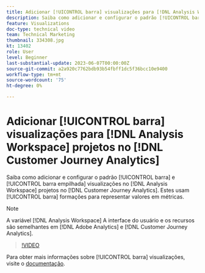 ```yaml
---
title: Adicionar [!UICONTROL barra] visualizações para [!DNL Analysis Workspace] projetos
description: Saiba como adicionar e configurar o padrão [!UICONTROL barra] e [!UICONTROL barra empilhada] visualizações para [!DNL Analysis Workspace] projetos no [!DNL Customer Journey Analytics].
feature: Visualizations
doc-type: technical video
team: Technical Marketing
thumbnail: 334308.jpg
kt: 13402
role: User
level: Beginner
last-substantial-update: 2023-06-07T00:00:00Z
source-git-commit: a2a920c7762bdb93b54fbff1dc5f36bcc10e9400
workflow-type: tm+mt
source-wordcount: '75'
ht-degree: 0%

---
```


# Adicionar [!UICONTROL barra] visualizações para [!DNL Analysis Workspace] projetos no [!DNL Customer Journey Analytics]

Saiba como adicionar e configurar o padrão [!UICONTROL barra] e [!UICONTROL barra empilhada] visualizações no [!DNL Analysis Workspace] projetos no [!DNL Customer Journey Analytics]. Estes usam [!UICONTROL barra] formações para representar valores em métricas.

>[!NOTE]
>
>A variável [!DNL Analysis Workspace] A interface do usuário e os recursos são semelhantes em [!DNL Adobe Analytics] e [!DNL Customer Journey Analytics].

>[!VIDEO](https://video.tv.adobe.com/v/334308/?quality=12&learn=on)

Para obter mais informações sobre [!UICONTROL barra] visualizações, visite o [documentação](https://experienceleague.adobe.com/docs/analytics-platform/using/cja-workspace/visualizations/bar.html).
